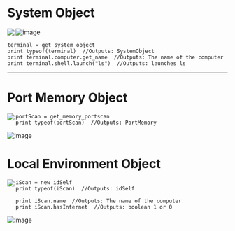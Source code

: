 # System Object

<img src="https://github.com/user-attachments/assets/27f290d4-4544-4912-bfc5-74d68102cd41" align="left">

![image](https://github.com/user-attachments/assets/be2cf4f9-2b85-42b9-a527-379c5ea6cefa)

```greyscript
terminal = get_system_object
print typeof(terminal)  //Outputs: SystemObject      
print terminal.computer.get_name  //Outputs: The name of the computer       
print terminal.shell.launch("ls")  //Outputs: launches ls
```

---

# Port Memory Object
<img src="https://github.com/user-attachments/assets/c83516d7-c441-4ff8-ac05-6420022a51d8" align="left">

```greyscript
portScan = get_memory_portscan
print typeof(portScan)  //Outputs: PortMemory      
```

![image](https://github.com/user-attachments/assets/84f36c7e-f435-4713-9aec-151e80f58c45)




# Local Environment Object

<img src="https://github.com/user-attachments/assets/8db4f6b6-7563-4821-acc5-0e26914aefba" align="left">

```greyscript
iScan = new idSelf
print typeof(iScan)  //Outputs: idSelf
	  
print iScan.name  //Outputs: The name of the computer
print iScan.hasInternet  //Outputs: boolean 1 or 0
```

![image](https://github.com/user-attachments/assets/f8c768e5-72f5-4d6a-b84d-9d9b035ab720)




